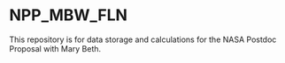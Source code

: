 # NPP_MBW_FLN
This repository is for data storage and calculations for the NASA Postdoc Proposal with Mary Beth.
